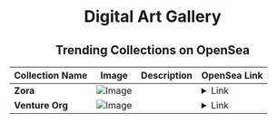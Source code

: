 <div align="center">

# Digital Art Gallery

## Trending Collections on OpenSea

| Collection Name                       | Image                                                                                     | Description                       | OpenSea Link                                                                                          |
|---------------------------------------|-------------------------------------------------------------------------------------------|-----------------------------------|--------------------------------------------------------------------------------------------------------|
| **Zora** | ![Image](https://i.seadn.io/s/raw/files/2b2cda60e22207f5b27308ab42f3fe85.jpg?w=500&auto=format?w=200&auto=format) |  | <details><summary>Link</summary>[Zora](https://opensea.io/collection/zora-9631)</details> |
| **Venture Org** | ![Image](https://i.seadn.io/s/raw/files/91db26bb92e0e96bc049439bca4f76d9.png?w=500&auto=format?w=200&auto=format) |  | <details><summary>Link</summary>[Venture Org](https://opensea.io/collection/venture-org-10)</details> |

</div>